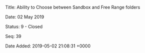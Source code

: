 Title:  Ability to Choose between Sandbox and Free Range folders

Date:   02 May 2019

Status: 9 - Closed

Seq:    39

Date Added: 2019-05-02 21:08:31 +0000
